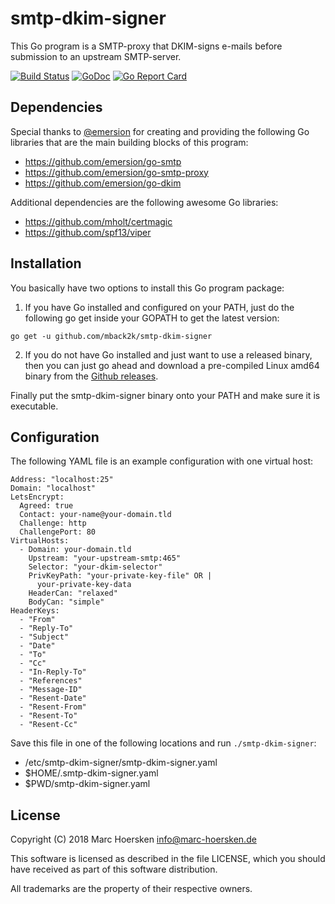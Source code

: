 smtp-dkim-signer
================
This Go program is a SMTP-proxy that DKIM-signs e-mails
before submission to an upstream SMTP-server.

[![Build Status](https://travis-ci.org/mback2k/smtp-dkim-signer.svg?branch=master)](https://travis-ci.org/mback2k/smtp-dkim-signer)
[![GoDoc](https://godoc.org/github.com/mback2k/smtp-dkim-signer?status.svg)](https://godoc.org/github.com/mback2k/smtp-dkim-signer)
[![Go Report Card](https://goreportcard.com/badge/github.com/mback2k/smtp-dkim-signer)](https://goreportcard.com/report/github.com/mback2k/smtp-dkim-signer)

Dependencies
------------
Special thanks to [@emersion](https://github.com/emersion) for creating and providing
the following Go libraries that are the main building blocks of this program:

- https://github.com/emersion/go-smtp
- https://github.com/emersion/go-smtp-proxy
- https://github.com/emersion/go-dkim

Additional dependencies are the following awesome Go libraries:

- https://github.com/mholt/certmagic
- https://github.com/spf13/viper

Installation
------------
You basically have two options to install this Go program package:

1. If you have Go installed and configured on your PATH, just do the following go get inside your GOPATH to get the latest version:

```
go get -u github.com/mback2k/smtp-dkim-signer
```

2. If you do not have Go installed and just want to use a released binary,
then you can just go ahead and download a pre-compiled Linux amd64 binary from the [Github releases](https://github.com/mback2k/smtp-dkim-signer/releases).

Finally put the smtp-dkim-signer binary onto your PATH and make sure it is executable.

Configuration
-------------
The following YAML file is an example configuration with one virtual host:

```
Address: "localhost:25"
Domain: "localhost"
LetsEncrypt:
  Agreed: true
  Contact: your-name@your-domain.tld
  Challenge: http
  ChallengePort: 80
VirtualHosts:
  - Domain: your-domain.tld
    Upstream: "your-upstream-smtp:465"
    Selector: "your-dkim-selector"
    PrivKeyPath: "your-private-key-file" OR |
      your-private-key-data
    HeaderCan: "relaxed"
    BodyCan: "simple"
HeaderKeys:
  - "From"
  - "Reply-To"
  - "Subject"
  - "Date"
  - "To"
  - "Cc"
  - "In-Reply-To"
  - "References"
  - "Message-ID"
  - "Resent-Date"
  - "Resent-From"
  - "Resent-To"
  - "Resent-Cc"
```

Save this file in one of the following locations and run `./smtp-dkim-signer`:

- /etc/smtp-dkim-signer/smtp-dkim-signer.yaml
- $HOME/.smtp-dkim-signer.yaml
- $PWD/smtp-dkim-signer.yaml

License
-------
Copyright (C) 2018  Marc Hoersken <info@marc-hoersken.de>

This software is licensed as described in the file LICENSE, which
you should have received as part of this software distribution.

All trademarks are the property of their respective owners.
